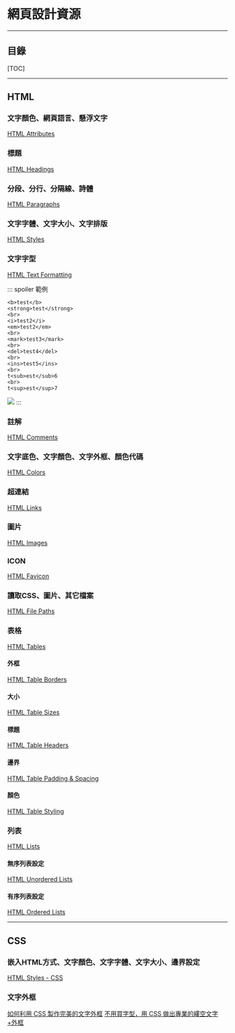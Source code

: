 # 網頁設計資源

---

## 目錄

[TOC]

---

## HTML

### 文字顏色、網頁語言、懸浮文字

[HTML Attributes](https://bit.ly/3wAeL2f)

### 標題

[HTML Headings](https://bit.ly/3kIW3CN)

### 分段、分行、分隔線、詩體

[HTML Paragraphs](https://bit.ly/3HePGyP)

### 文字字體、文字大小、文字排版

[HTML Styles](https://bit.ly/3Y2WZjN)

### 文字字型

[HTML Text Formatting](https://bit.ly/3j8h3Tk)

::: spoiler 範例
```htmlmixed=
<b>test</b> 
<strong>test</strong>
<br>
<i>test2</i>
<em>test2</em>
<br>
<mark>test3</mark>
<br>
<del>test4</del>
<br>
<ins>test5</ins>
<br>
t<sub>est</sub>6
<br>
t<sup>est</sup>7

```
![](https://i.imgur.com/4ECJuAq.png)
:::

### 註解

[HTML Comments](https://bit.ly/407K0PR)

### 文字底色、文字顏色、文字外框、顏色代碼

[HTML Colors](https://bit.ly/3RbPW6m)

### 超連結

[HTML Links](https://bit.ly/3kP50L3)

### 圖片

[HTML Images](https://bit.ly/3Jmwj9y)

### ICON

[HTML Favicon](https://bit.ly/3Y27ELJ)

### 讀取CSS、圖片、其它檔案

[HTML File Paths](https://bit.ly/3HATKeb)

### 表格

[HTML Tables](https://bit.ly/3Riijjo)

#### 外框

[HTML Table Borders](https://bit.ly/40eppcO)

#### 大小

[HTML Table Sizes](https://bit.ly/3RhYfgP)

#### 標題

[HTML Table Headers](https://bit.ly/3wVF1EF)

#### 邊界

[HTML Table Padding & Spacing](https://bit.ly/3HDkDhp)

#### 顏色

[HTML Table Styling](https://bit.ly/3HE51dH)

### 列表

[HTML Lists](https://bit.ly/3RirAYK)

#### 無序列表設定

[HTML Unordered Lists](https://bit.ly/3WG1XSt)

#### 有序列表設定

[HTML Ordered Lists](https://bit.ly/3He78DK)

---

## CSS

### 嵌入HTML方式、文字顏色、文字字體、文字大小、邊界設定

[HTML Styles - CSS](https://bit.ly/3Dql8sL)

### 文字外框

[如何利用 CSS 製作完美的文字外框](https://bit.ly/40bZtOR)
[不用買字型，用 CSS 做出專業的縷空文字+外框](https://bit.ly/3Y8I87G)

